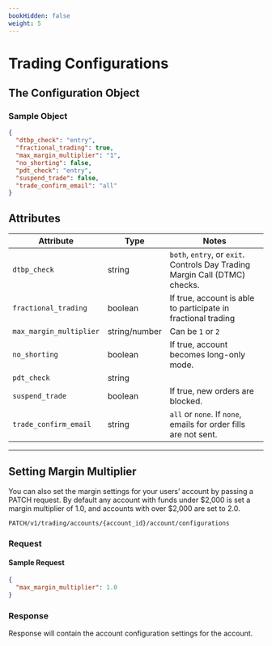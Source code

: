```yaml
---
bookHidden: false
weight: 5
---
```


# Trading Configurations

## The Configuration Object

### Sample Object

```json
{
  "dtbp_check": "entry",
  "fractional_trading": true,
  "max_margin_multiplier": "1",
  "no_shorting": false,
  "pdt_check": "entry",
  "suspend_trade": false,
  "trade_confirm_email": "all"
}
```

## Attributes

| Attribute               | Type          | Notes                                                                       |
| ----------------------- | ------------- | --------------------------------------------------------------------------- |
| `dtbp_check`            | string        | `both`, `entry`, or `exit`. Controls Day Trading Margin Call (DTMC) checks. |
| `fractional_trading`    | boolean       | If true, account is able to participate in fractional trading               |
| `max_margin_multiplier` | string/number | Can be `1` or `2`                                                           |
| `no_shorting`           | boolean       | If true, account becomes long-only mode.                                    |
| `pdt_check`             | string        |                                                                             |
| `suspend_trade`         | boolean       | If true, new orders are blocked.                                            |
| `trade_confirm_email`   | string        | `all` or `none`. If `none`, emails for order fills are not sent.            |

---

## Setting Margin Multiplier

You can also set the margin settings for your users’ account by passing a PATCH request. By default any account with funds under $2,000 is set a margin multiplier of 1.0, and accounts with over $2,000 are set to 2.0.

`PATCH/v1/trading/accounts/{account_id}/account/configurations`

### Request

#### Sample Request

```json
{
  "max_margin_multiplier": 1.0
}
```

### Response

Response will contain the account configuration settings for the account.

&nbsp;
